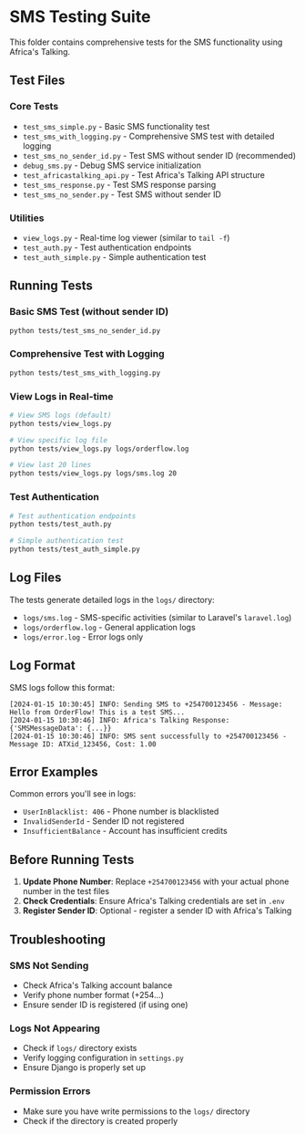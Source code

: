 # SMS Testing Suite

This folder contains comprehensive tests for the SMS functionality using Africa's Talking.

## Test Files

### Core Tests
- `test_sms_simple.py` - Basic SMS functionality test
- `test_sms_with_logging.py` - Comprehensive SMS test with detailed logging
- `test_sms_no_sender_id.py` - Test SMS without sender ID (recommended)
- `debug_sms.py` - Debug SMS service initialization
- `test_africastalking_api.py` - Test Africa's Talking API structure
- `test_sms_response.py` - Test SMS response parsing
- `test_sms_no_sender.py` - Test SMS without sender ID

### Utilities
- `view_logs.py` - Real-time log viewer (similar to `tail -f`)
- `test_auth.py` - Test authentication endpoints
- `test_auth_simple.py` - Simple authentication test

## Running Tests

### Basic SMS Test (without sender ID)
```bash
python tests/test_sms_no_sender_id.py
```

### Comprehensive Test with Logging
```bash
python tests/test_sms_with_logging.py
```

### View Logs in Real-time
```bash
# View SMS logs (default)
python tests/view_logs.py

# View specific log file
python tests/view_logs.py logs/orderflow.log

# View last 20 lines
python tests/view_logs.py logs/sms.log 20
```

### Test Authentication
```bash
# Test authentication endpoints
python tests/test_auth.py

# Simple authentication test
python tests/test_auth_simple.py
```

## Log Files

The tests generate detailed logs in the `logs/` directory:

- `logs/sms.log` - SMS-specific activities (similar to Laravel's `laravel.log`)
- `logs/orderflow.log` - General application logs
- `logs/error.log` - Error logs only

## Log Format

SMS logs follow this format:
```
[2024-01-15 10:30:45] INFO: Sending SMS to +254700123456 - Message: Hello from OrderFlow! This is a test SMS...
[2024-01-15 10:30:46] INFO: Africa's Talking Response: {'SMSMessageData': {...}}
[2024-01-15 10:30:46] INFO: SMS sent successfully to +254700123456 - Message ID: ATXid_123456, Cost: 1.00
```

## Error Examples

Common errors you'll see in logs:
- `UserInBlacklist: 406` - Phone number is blacklisted
- `InvalidSenderId` - Sender ID not registered
- `InsufficientBalance` - Account has insufficient credits

## Before Running Tests

1. **Update Phone Number**: Replace `+254700123456` with your actual phone number in the test files
2. **Check Credentials**: Ensure Africa's Talking credentials are set in `.env`
3. **Register Sender ID**: Optional - register a sender ID with Africa's Talking

## Troubleshooting

### SMS Not Sending
- Check Africa's Talking account balance
- Verify phone number format (+254...)
- Ensure sender ID is registered (if using one)

### Logs Not Appearing
- Check if `logs/` directory exists
- Verify logging configuration in `settings.py`
- Ensure Django is properly set up

### Permission Errors
- Make sure you have write permissions to the `logs/` directory
- Check if the directory is created properly
